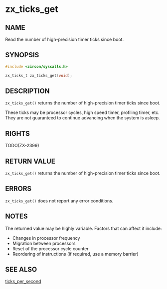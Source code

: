 # zx_ticks_get

## NAME

<!-- Updated by update-docs-from-abigen, do not edit. -->

Read the number of high-precision timer ticks since boot.

## SYNOPSIS

<!-- Updated by update-docs-from-abigen, do not edit. -->

```c
#include <zircon/syscalls.h>

zx_ticks_t zx_ticks_get(void);
```

## DESCRIPTION

`zx_ticks_get()` returns the number of high-precision timer ticks since boot.

These ticks may be processor cycles, high speed timer, profiling timer, etc.
They are not guaranteed to continue advancing when the system is asleep.

## RIGHTS

<!-- Updated by update-docs-from-abigen, do not edit. -->

TODO(ZX-2399)

## RETURN VALUE

`zx_ticks_get()` returns the number of high-precision timer ticks since boot.

## ERRORS

`zx_ticks_get()` does not report any error conditions.

## NOTES

The returned value may be highly variable. Factors that can affect it include:
- Changes in processor frequency
- Migration between processors
- Reset of the processor cycle counter
- Reordering of instructions (if required, use a memory barrier)

## SEE ALSO


[ticks_per_second](ticks_per_second.md)

